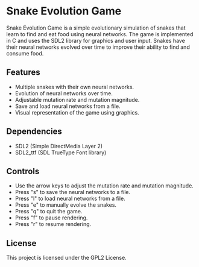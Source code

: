 # Snake Evolution Game

Snake Evolution Game is a simple evolutionary simulation of snakes that learn to find and eat food using neural networks. The game is implemented in C and uses the SDL2 library for graphics and user input. Snakes have their neural networks evolved over time to improve their ability to find and consume food.

## Features

- Multiple snakes with their own neural networks.
- Evolution of neural networks over time.
- Adjustable mutation rate and mutation magnitude.
- Save and load neural networks from a file.
- Visual representation of the game using graphics.

## Dependencies

- SDL2 (Simple DirectMedia Layer 2)
- SDL2_ttf (SDL TrueType Font library)


## Controls

- Use the arrow keys to adjust the mutation rate and mutation magnitude.
- Press "s" to save the neural networks to a file.
- Press "l" to load neural networks from a file.
- Press "e" to manually evolve the snakes.
- Press "q" to quit the game.
- Press "f" to pause rendering.
- Press "r" to resume rendering.

## License

This project is licensed under the GPL2 License.